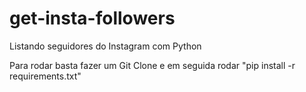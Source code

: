 # get-insta-followers
Listando seguidores do Instagram com Python


Para rodar basta fazer um Git Clone e em seguida rodar "pip install -r requirements.txt"
